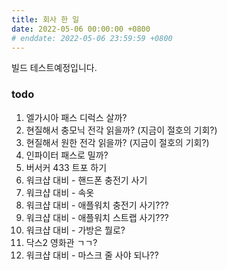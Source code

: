 ```yaml
---
title: 회사 한 일
date: 2022-05-06 00:00:00 +0800
# enddate: 2022-05-06 23:59:59 +0800
---
```


빌드 테스트예정입니다.

### todo
1. 엘가시아 패스 디럭스 살까?
2. 현질해서 충모닉 전각 읽을까? (지금이 절호의 기회?)
3. 현질해서 원한 전각 읽을까? (지금이 절호의 기회?)
4. 인파이터 패스로 밀까?
5. 버서커 433 트포 하기
6. 워크샵 대비 - 핸드폰 충전기 사기
7. 워크샵 대비 - 속옷
8. 워크샵 대비 - 애플워치 충전기 사기???
9. 워크샵 대비 - 애플워치 스트랩 사기???
10. 워크샵 대비 - 가방은 뭘로?
11. 닥스2 영화관 ㄱㄱ?
12. 워크샵 대비 - 마스크 줄 사야 되나??
